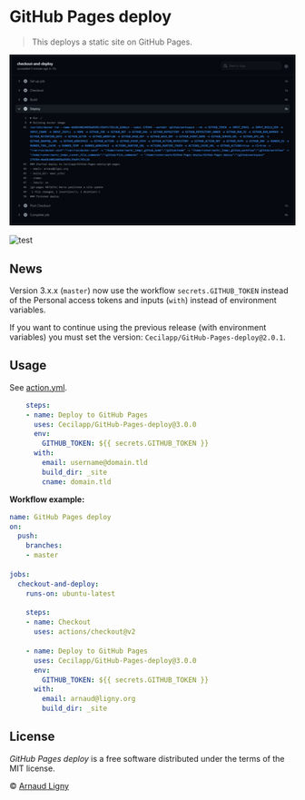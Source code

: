 # GitHub Pages deploy

> This deploys a static site on GitHub Pages.

![Deploy to GitHub Pages](GitHub-Pages-deploy.png)

![test](https://github.com/Cecilapp/GitHub-Pages-deploy/workflows/test/badge.svg)

## News

Version 3.x.x (`master`) now use the workflow `secrets.GITHUB_TOKEN` instead of the Personal access tokens and inputs (`with`) instead of environment variables.

If you want to continue using the previous release (with environment variables) you must set the version: `Cecilapp/GitHub-Pages-deploy@2.0.1`.

## Usage

See [action.yml](action.yml).

```yml
    steps:
    - name: Deploy to GitHub Pages
      uses: Cecilapp/GitHub-Pages-deploy@3.0.0
      env:
        GITHUB_TOKEN: ${{ secrets.GITHUB_TOKEN }}
      with:
        email: username@domain.tld
        build_dir: _site
        cname: domain.tld
```

**Workflow example:**

```yml
name: GitHub Pages deploy
on:
  push:
    branches:
    - master

jobs:
  checkout-and-deploy:
    runs-on: ubuntu-latest

    steps:
    - name: Checkout
      uses: actions/checkout@v2

    - name: Deploy to GitHub Pages
      uses: Cecilapp/GitHub-Pages-deploy@3.0.0
      env:
        GITHUB_TOKEN: ${{ secrets.GITHUB_TOKEN }}
      with:
        email: arnaud@ligny.org
        build_dir: _site
```

## License

_GitHub Pages deploy_ is a free software distributed under the terms of the MIT license.

© [Arnaud Ligny](https://arnaudligny.fr)

